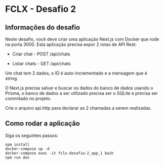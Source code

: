 #  FCLX - Desafio 2 

## Informações do desafio
Neste desafio, você deve criar uma aplicação Next.js com Docker que rode na porta 3000.
Esta aplicação precisa expor 2 rotas de API Rest:


- Criar chat - POST /api/chats

- Listar chats - GET /api/chats


Um chat tem 2 dados, o ID é auto-incrementado e a mensagem que é string.


O Next.js precisa salvar e buscar os dados do banco de dados usando o Prisma, o banco de dados a ser utilizado precisa ser o SQLite e precisa ser commitado no projeto.


Crie o arquivo api.http para declarar as 2 chamadas a serem realizadas.


## Como rodar a aplicação

Siga os seguintes passos:

```
npm install
docker-compose up -d
docker-compose exec -it fclx-desafio-2_app_1 bash
npm run dev
```
